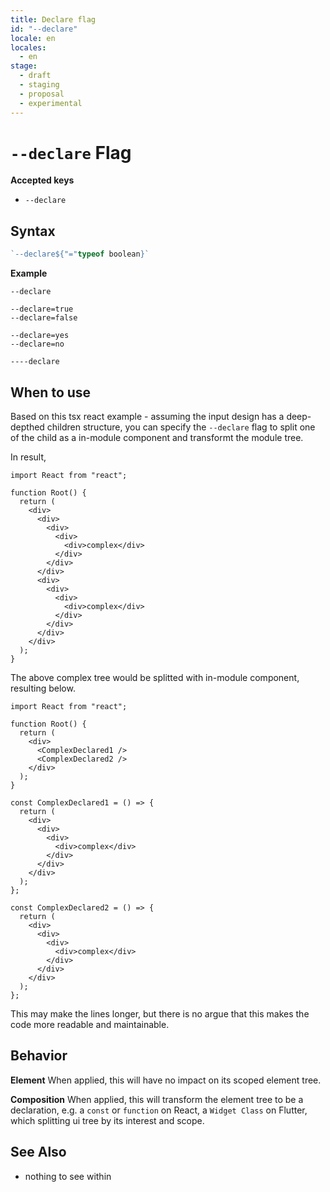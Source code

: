 ```yaml
---
title: Declare flag
id: "--declare"
locale: en
locales:
  - en
stage:
  - draft
  - staging
  - proposal
  - experimental
---
```


# `--declare` Flag

**Accepted keys**

- `--declare`

## Syntax

```ts
`--declare${"="typeof boolean}`
```

**Example**

```
--declare

--declare=true
--declare=false

--declare=yes
--declare=no

----declare
```

## When to use

Based on this tsx react example - assuming the input design has a deep-depthed children structure, you can specify the `--declare` flag to split one of the child as a in-module component and transformt the module tree.

In result,

```tsx
import React from "react";

function Root() {
  return (
    <div>
      <div>
        <div>
          <div>
            <div>complex</div>
          </div>
        </div>
      </div>
      <div>
        <div>
          <div>
            <div>complex</div>
          </div>
        </div>
      </div>
    </div>
  );
}
```

The above complex tree would be splitted with in-module component, resulting below.

```tsx
import React from "react";

function Root() {
  return (
    <div>
      <ComplexDeclared1 />
      <ComplexDeclared2 />
    </div>
  );
}

const ComplexDeclared1 = () => {
  return (
    <div>
      <div>
        <div>
          <div>complex</div>
        </div>
      </div>
    </div>
  );
};

const ComplexDeclared2 = () => {
  return (
    <div>
      <div>
        <div>
          <div>complex</div>
        </div>
      </div>
    </div>
  );
};
```

This may make the lines longer, but there is no argue that this makes the code more readable and maintainable.

## Behavior

**Element**
When applied, this will have no impact on its scoped element tree.

**Composition**
When applied, this will transform the element tree to be a declaration, e.g. a `const` or `function` on React, a `Widget Class` on Flutter, which splitting ui tree by its interest and scope.

## See Also

- nothing to see within
